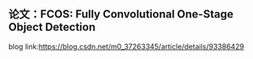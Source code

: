 ## 论文：FCOS: Fully Convolutional One-Stage Object Detection

blog link:https://blog.csdn.net/m0_37263345/article/details/93386429
